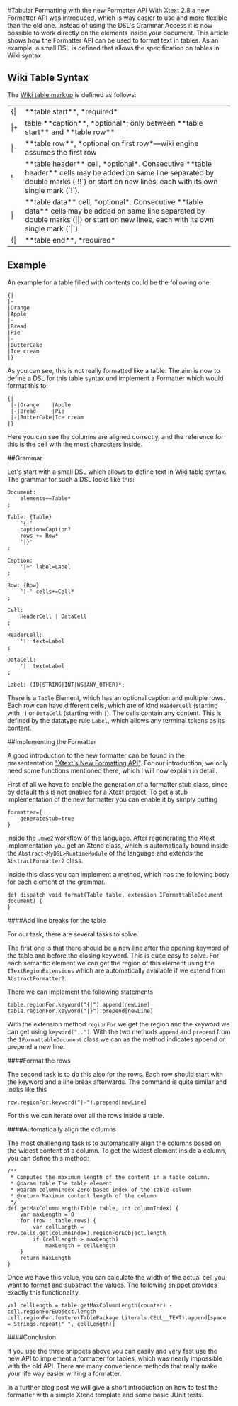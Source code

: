 #Tabular Formatting with the new Formatter API
With Xtext 2.8 a new Formatter API was introduced, which is way easier to use and more flexible than the old one. 
Instead of using the DSL's Grammar Access it is now possible to work directly on the elements inside your document. This article shows how the Formatter API can be used to format text in tables. As an example, a small DSL is defined that allows the specification on tables in Wiki syntax.

## Wiki Table Syntax
The [Wiki table markup](https://www.mediawiki.org/wiki/Help:Tables) is defined as follows:
<table>
<tr><td>{|</td><td>**table start**, *required*</td></tr>
<tr><td>|+</td><td>table **caption**, *optional*; only between **table start** and **table row**</td></tr>
<tr><td>|-</td><td>**table row**, *optional on first row*—wiki engine assumes the first row</td></tr>
<tr><td>!</td><td>**table header** cell, *optional*. Consecutive **table header** cells may be added on same line separated by double marks (`!!`) or start on new lines, each with its own single mark (`!`).</td></tr>
<tr><td>|</td><td>**table data** cell, *optional*. Consecutive **table data** cells may be added on same line separated by double marks (||) or start on new lines, each with its own single mark (`|`).</td></tr>
<tr><td>{|</td><td>**table end**, *required*</td></tr>
</table>

## Example
An example for a table filled with contents could be the following one:

```
{|
|-
|Orange
|Apple
|-
|Bread
|Pie
|-
|ButterCake
|Ice cream 
|}
```

As you can see, this is not really formatted like a table. The aim is now to define a DSL for this table syntax und implement a Formatter which would format this to:

```
{|
 |-|Orange    |Apple
 |-|Bread     |Pie
 |-|ButterCake|Ice cream
|}
```

Here you can see the columns are aligned correctly, and the reference for this is the cell with the most characters inside.


##Grammar

Let's start with a small DSL which allows to define text in Wiki table syntax. The grammar for such a DSL looks like this:

```
Document:
	elements+=Table*
;

Table: {Table}
	'{|' 
	caption=Caption?
	rows += Row* 
	'|}'
;

Caption:
	'|+' label=Label
;

Row: {Row}
	'|-' cells+=Cell*
;

Cell:
	HeaderCell | DataCell
;

HeaderCell:
	'!' text=Label	
;

DataCell:
	'|' text=Label
;

Label: (ID|STRING|INT|WS|ANY_OTHER)*;
```

There is a `Table` Element, which has an optional caption and multiple rows. Each row can have
different cells, which are of kind `HeaderCell` (starting with `!`) or `DataCell` (starting with `|`). The cells contain any content. This is defined by the datatype rule `Label`, which allows any terminal tokens as its content.

##Implementing the Formatter

A good introduction to the new formatter can be found in the presententation ["Xtext's New Formatting API"](`http://www.slideshare.net/meysholdt/xtexts-new-formatter-api`). For our introduction, we only need some functions mentioned there, 
which I will now explain in detail. 

First of all we have to enable the generation of a formatter stub class, since by default this is not enabled for a Xtext project. To get a stub implementation of the new formatter you can enable it by simply putting 

```
formatter={
	generateStub=true
}
```

inside the `.mwe2` workflow of the language. After regenerating the Xtext implementation you get an Xtend class, which is automatically bound inside the `Abstract<MyDSL>RuntimeModule`
of the language and extends the `AbstractFormatter2` class. 

Inside this class you can implement a method, which has the following body for each element of the grammar.

```
def dispatch void format(Table table, extension IFormattableDocument document) {
}
```
####Add line breaks for the table

For our task, there are several tasks to solve. 

The first one is that there should be a new line after the opening keyword of the table and before the closing keyword. This is quite easy to solve. For each semantic element we can get the region of this element using the `ITextRegionExtensions` which are automatically available if we extend from `AbstractFormatter2`.

There we can implement the following statements

```
table.regionFor.keyword("{|").append[newLine]
table.regionFor.keyword("|}").prepend[newLine]
```

With the extension method `regionFor` we get the region and the keyword we can get using `keyword("..")`. With the two methods
`append` and `prepend` from the `IFormattableDocument` class we can as the method indicates append or prepend a new line.

####Format the rows

The second task is to do this also for the rows. Each row should start with the keyword and a line break afterwards. The command
is quite similar and looks like this 

```
row.regionFor.keyword("|-").prepend[newLine]
```
For this we can iterate over all the rows inside a table.

####Automatically align the columns

The most challenging task is to automatically align the columns based on the widest content of a column. 
To get the widest element inside a column, you can define this method:

```
/**
 * Computes the maximum length of the content in a table column.
 * @param table The table element
 * @param columnIndex Zero-based index of the table column
 * @return Maximum content length of the column
 */
def getMaxColumnLength(Table table, int columnIndex) {
	var maxLength = 0
	for (row : table.rows) {
		var cellLength = row.cells.get(columnIndex).regionForEObject.length
		if (cellLength > maxLength)
			maxLength = cellLength
	}
	return maxLength
}
```


Once we have this value, you can calculate the width of the actual cell you want to format and substract the values. 
The following snippet provides exactly this functionality.

```
val cellLength = table.getMaxColumnLength(counter) - cell.regionForEObject.length
cell.regionFor.feature(TablePackage.Literals.CELL__TEXT).append[space = Strings.repeat(" ", cellLength)]
```

####Conclusion

If you use the three snippets above you can easily and very fast use the new API to implement a formatter for tables, which was nearly impossible with the old API. There are many convenience methods that really make your life way easier writing a formatter.

In a further blog post we will give a short introduction on how to test the formatter with a simple Xtend template and some basic JUnit tests.
